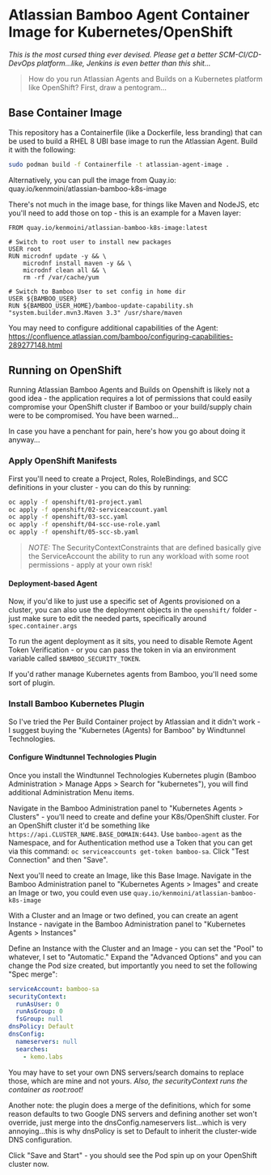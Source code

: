 # Atlassian Bamboo Agent Container Image for Kubernetes/OpenShift

_*This is the most cursed thing ever devised.  Please get a better SCM-CI/CD-DevOps platform...like, Jenkins is even better than this shit...*_

> How do you run Atlassian Agents and Builds on a Kubernetes platform like OpenShift?  First, draw a pentogram...

## Base Container Image

This repository has a Containerfile (like a Dockerfile, less branding) that can be used to build a RHEL 8 UBI base image to run the Atlassian Agent.  Build it with the following:

```bash
sudo podman build -f Containerfile -t atlassian-agent-image .
```

Alternatively, you can pull the image from Quay.io: quay.io/kenmoini/atlassian-bamboo-k8s-image

There's not much in the image base, for things like Maven and NodeJS, etc you'll need to add those on top - this is an example for a Maven layer:

```
FROM quay.io/kenmoini/atlassian-bamboo-k8s-image:latest

# Switch to root user to install new packages
USER root
RUN microdnf update -y && \
    microdnf install maven -y && \
  	microdnf clean all && \
  	rm -rf /var/cache/yum

# Switch to Bamboo User to set config in home dir
USER ${BAMBOO_USER}
RUN ${BAMBOO_USER_HOME}/bamboo-update-capability.sh "system.builder.mvn3.Maven 3.3" /usr/share/maven
```

You may need to configure additional capabilities of the Agent: https://confluence.atlassian.com/bamboo/configuring-capabilities-289277148.html

## Running on OpenShift

Running Atlassian Bamboo Agents and Builds on Openshift is likely not a good idea - the application requires a lot of permissions that could easily compromise your OpenShift cluster if Bamboo or your build/supply chain were to be compromised.  You have been warned...

In case you have a penchant for pain, here's how you go about doing it anyway...

### Apply OpenShift Manifests

First you'll need to create a Project, Roles, RoleBindings, and SCC definitions in your cluster - you can do this by running:

```bash
oc apply -f openshift/01-project.yaml
oc apply -f openshift/02-serviceaccount.yaml
oc apply -f openshift/03-scc.yaml
oc apply -f openshift/04-scc-use-role.yaml
oc apply -f openshift/05-scc-sb.yaml
```

> *_NOTE:_* The SecurityContextConstraints that are defined basically give the ServiceAccount the ability to run any workload with some root permissions - apply at your own risk!

#### Deployment-based Agent

Now, if you'd like to just use a specific set of Agents provisioned on a cluster, you can also use the deployment objects in the `openshift/` folder - just make sure to edit the needed parts, specifically around `spec.container.args`

To run the agent deployment as it sits, you need to disable Remote Agent Token Verification - or you can pass the token in via an environment variable called `$BAMBOO_SECURITY_TOKEN`.

If you'd rather manage Kubernetes agents from Bamboo, you'll need some sort of plugin.

### Install Bamboo Kubernetes Plugin

So I've tried the Per Build Container project by Atlassian and it didn't work - I suggest buying the "Kubernetes (Agents) for Bamboo" by Windtunnel Technologies.

#### Configure Windtunnel Technologies Plugin

Once you install the Windtunnel Technologies Kubernetes plugin (Bamboo Administration > Manage Apps > Search for "kubernetes"), you will find additional Administration Menu items.

Navigate in the Bamboo Administration panel to "Kubernetes Agents > Clusters" - you'll need to create and define your K8s/OpenShift cluster.  For an OpenShift cluster it'd be something like `https://api.CLUSTER_NAME.BASE_DOMAIN:6443`.  Use `bamboo-agent` as the Namespace, and for Authentication method use a Token that you can get via this command: `oc serviceaccounts get-token bamboo-sa`.  Click "Test Connection" and then "Save".

Next you'll need to create an Image, like this Base Image.  Navigate in the Bamboo Administration panel to "Kubernetes Agents > Images" and create an Image or two, you could even use `quay.io/kenmoini/atlassian-bamboo-k8s-image`

With a Cluster and an Image or two defined, you can create an agent Instance - navigate in the Bamboo Administration panel to "Kubernetes Agents > Instances"

Define an Instance with the Cluster and an Image - you can set the "Pool" to whatever, I set to "Automatic."  Expand the "Advanced Options" and you can change the Pod size created, but importantly you need to set the following "Spec merge":

```yaml
serviceAccount: bamboo-sa
securityContext:
  runAsUser: 0
  runAsGroup: 0
  fsGroup: null
dnsPolicy: Default
dnsConfig:
  nameservers: null
  searches: 
    - kemo.labs
```

You may have to set your own DNS servers/search domains to replace those, which are mine and not yours.  _*Also, the securityContext runs the container as root:root!*_

Another note: the plugin does a merge of the definitions, which for some reason defaults to two Google DNS servers and defining another set won't override, just merge into the dnsConfig.nameservers list...which is very annoying...this is why dnsPolicy is set to Default to inherit the cluster-wide DNS configuration.

Click "Save and Start" - you should see the Pod spin up on your OpenShift cluster now.
